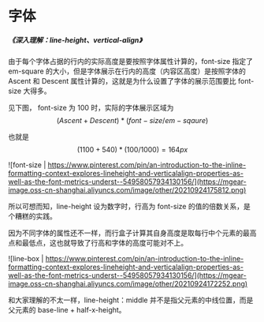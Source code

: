 # 字体

##### <Link type='h5' to='https://mgear-file.oss-cn-shanghai.aliyuncs.com/%E6%B7%B1%E5%85%A5%E7%90%86%E8%A7%A3%20line-height%E3%80%81vertical-align%20-%20%E5%A4%A7%E6%AD%A5%E5%BE%80%E5%89%8D%E8%B5%B0_%E4%B8%8D%E5%9B%9E%E5%A4%B4%20-%20%E5%8D%9A%E5%AE%A2%E5%9B%AD.html' source='https://www.cnblogs.com/wfeicherish/p/8884903.html' >《深入理解：line-height、vertical-align》</Link>

由于每个字体占据的行内的实际高度是要按照字体属性计算的，font-size 指定了 em-square 的大小，但是字体展示在行内的高度（内容区高度）是按照字体的 Ascent 和 Descent 属性计算的，这就是为什么设置了字体的展示范围要比 font-size 大得多。

见下图， font-size 为 100 时，实际的字体展示区域为 $$(Ascent+Descent)*(font-size/em-sqaure)$$

也就是 $$(1100 + 540) * (100 / 1000) = 164px$$

![font-size | https://www.pinterest.com/pin/an-introduction-to-the-inline-formatting-context-explores-lineheight-and-verticalalign-properties-as-well-as-the-font-metrics-underst--54958057934130156/](https://mgear-image.oss-cn-shanghai.aliyuncs.com/image/other/20210924175812.png)

所以可想而知，line-height 设为数字时，行高为 font-size 的值的倍数关系，是个糟糕的实践。

因为不同字体的属性还不一样，而行盒子计算其自身高度是取每行中个元素的最高点和最低点，这也就导致了行高和字体的高度可能对不上。

![line-box | https://www.pinterest.com/pin/an-introduction-to-the-inline-formatting-context-explores-lineheight-and-verticalalign-properties-as-well-as-the-font-metrics-underst--54958057934130156/](https://mgear-image.oss-cn-shanghai.aliyuncs.com/image/other/20210924172252.png)

和大家理解的不太一样，line-height：middle 并不是指父元素的中线位置，而是父元素的 base-line + half-x-height。


